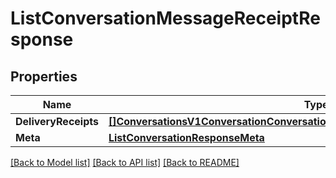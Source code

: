 # ListConversationMessageReceiptResponse

## Properties

Name | Type | Description | Notes
------------ | ------------- | ------------- | -------------
**DeliveryReceipts** | [**[]ConversationsV1ConversationConversationMessageConversationMessageReceipt**](conversations.v1.conversation.conversation_message.conversation_message_receipt.md) |  |[optional] 
**Meta** | [**ListConversationResponseMeta**](ListConversationResponse_meta.md) |  |[optional] 

[[Back to Model list]](../README.md#documentation-for-models) [[Back to API list]](../README.md#documentation-for-api-endpoints) [[Back to README]](../README.md)


